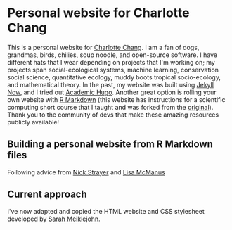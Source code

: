 # Personal website for Charlotte Chang

This is a personal website for [Charlotte 
Chang](https://chang.eco). I am a fan of dogs, grandmas, 
birds, chilies, soup noodle, and open-source software. I have different 
hats that I wear depending on projects that I'm working on; my projects 
span social-ecological systems, machine learning, conservation social 
science, quantitative ecology, muddy boots 
tropical socio-ecology, and mathematical theory. In the past, my website 
was built using [Jekyll Now](https://github.com/barryclark/jekyll-now), 
and I tried out [Academic Hugo](https://academic-demo.netlify.com/). 
Another great option is rolling your own website with [R 
Markdown](https://github.com/EEB504/rmarkdown-website-examples) (this 
website has instructions for a scientific computing short course that I 
taught and was forked from the 
[original](https://github.com/rstudio/rmarkdown-website-examples)). Thank 
you to the community of devs that make these amazing resources publicly 
available!

## Building a personal website from R Markdown files

Following advice from [Nick 
Strayer](http://nickstrayer.me/RMarkdown_Sites_tutorial/) and [Lisa 
McManus](lmcmanus47.github.io)

## Current approach

I've now adapted and copied the HTML website and CSS stylesheet developed 
by [Sarah Meiklejohn](https://smeiklej.com/).
